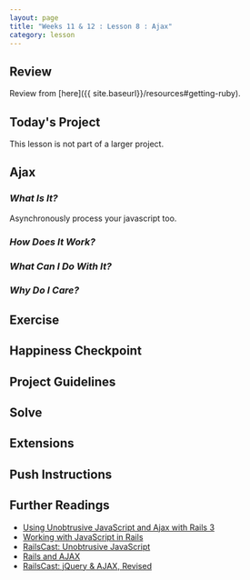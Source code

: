 ```yaml
---
layout: page
title: "Weeks 11 & 12 : Lesson 8 : Ajax"
category: lesson
---
```


## Review

Review from [here]({{ site.baseurl}}/resources#getting-ruby).

## Today's Project

This lesson is not part of a larger project.

## Ajax

### _What Is It?_

Asynchronously process your javascript too.

### _How Does It Work?_

### _What Can I Do With It?_

### _Why Do I Care?_

## Exercise

## Happiness Checkpoint

## Project Guidelines

## Solve

## Extensions

## Push Instructions

## Further Readings

* [Using Unobtrusive JavaScript and Ajax with Rails 3](http://net.tutsplus.com/tutorials/javascript-ajax/using-unobtrusive-javascript-and-ajax-with-rails-3/)
* [Working with JavaScript in Rails](http://edgeguides.rubyonrails.org/working_with_javascript_in_rails.html)
* [RailsCast: Unobtrusive JavaScript](http://railscasts.com/episodes/205-unobtrusive-javascript)
* [Rails and AJAX](http://www.tutorialspoint.com/ruby-on-rails/rails-and-ajax.htm)
* [RailsCast: jQuery & AJAX, Revised](http://railscasts.com/episodes/136-jquery-ajax-revised)

